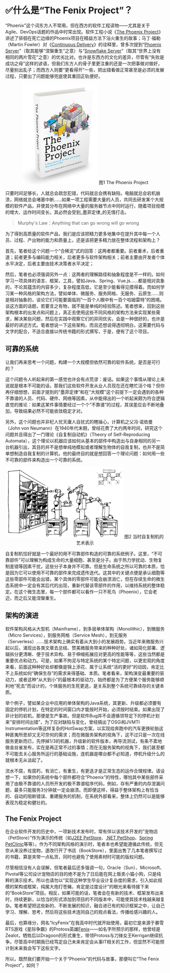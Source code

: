 # :white_check_mark:什么是“The Fenix Project”？

“Phoenix”这个词东方人不常用，但在西方的软件工程读物——尤其是关于Agile、DevOps话题的作品中时常出现。软件工程小说《[The Phoenix Project](https://book.douban.com/subject/20644908/)》讲述了徘徊在死亡边缘的Phoenix项目在精益方法下浴火重生的故事；马丁·福勒（Martin Fowler）对《[Continuous Delivery](https://book.douban.com/subject/4327796/)》的诠释里，曾多次提到“[Phoenix Server](https://martinfowler.com/bliki/PhoenixServer.html)”（取其能够“涅槃重生”之意）与“[Snowflake Server](https://martinfowler.com/bliki/SnowflakeServer.html)”（取其“世界上没有相同的两片雪花”之意）的优劣比对。也许是东西方的文化的差异，尽管有“失败是成功之母”这样的谚语，但我们东方人的骨子里更注重的还是一次把事做对做好，尽量别出乱子；而西方人则要“更看得开”一些，把出错看做正常甚至是必须的发展过程，只要出了问题能够兜底使其重回正轨便好。

<center>
<img src='./images/the-phoenix-project.png' ></img>
图1 The Phoenix Project
</center>

只要时间足够长，人就总会疏忽犯错，代码就总会携有缺陷，电脑就总会宕机崩溃，网络就总会堵塞中断……如果一项工程需要大量的人员，共同去研发某个大规模的软件产品，并使其分布在网络中大量的服务器节点中同时运行，随着项目规模的增大、运作时间变长，其必然会受到_墨菲定律_的无情打击。

> Murphy's Law：Anything that can go wrong will go wrong

为了得到高质量的软件产品，我们是应该把精力更多地集中在提升其中每一个人员、过程、产出物的能力和质量上，还是该把更多精力放在整体流程和架构上？

首先，笔者给这个问题一个“合稀泥”式的回答：这两者都重要。前者重术，后者重道；前者更多与编码能力相关，后者更多与软件架构相关；前者主要由开发者个体水平决定，后者主要由技术决策者水平决定；

然后，笔者也必须强调另外一点：这两者的理解路径和抽象程度是不一样的。如何学习一项具体的语言、框架，工具，譬如Java、Spring、Vue.js……都是相对具象的，不论其蕴含的内容多少，复杂程度高低，它是至少能看得见摸得着。而如何学习某一种风格的架构方法，譬如单体、微服务、服务网格、无服务、云原生……则是相对抽象的，谈论它们可能要面临则“一百个人眼中有一百个哈姆雷特”的困境。谈这方面的话题，若要言之有物，就不能是单纯的经验陈述。笔者想来，回到这些架构根本的出发点和问题上，真正去使用这些不同风格的架构方法来实现某些需求，解决某些问题，然后在实践中观察它们的异同优劣，会是一种很好的，也许是最好的讲述方式。笔者想说一下这些架构，而且还想说得透彻明白，这需要代码与文字的配合，不适合直接以传统书籍的形式撰写，于是，便有了这个项目。

## 可靠的系统

让我们再来思考一个问题，构建一个大规模但依然可靠的软件系统，是否是可行的？

这个问题令人听起来的第一感觉也许会有点荒谬：废话。如果这个事情从理论上来说就是根本不可能的话，那我们这些软件开发从业人员现在还在瞎忙活个啥？但你再仔细想想，前面才提到的“墨菲定律”和在“大规模”这个前提下一定会遇到的各种不靠谱的人员、代码、硬件、网络等因素，从中能得出的一个听起来颇为符合逻辑直觉的推论：如果这某件事情要经过一个个“不靠谱”的过程，其误差应会不断地叠加，导致结果必然不可能收敛稳定才对。

另外，这个问题也并非杞人忧天庸人自扰式的瞎操心，计算机之父冯·诺依曼（John von Neumann）在1940年代末期，曾经花费了大约两年时间，研究这个问题并且得出了一门理论《自复制自动机》（Theory of Self-Reproducing Automata），这个理论以机器应该如何从基本的部件中构造出与自身相同的另一台机器引出，其目的并不是想单纯地模拟或者理解生物体的自我复制，也并不是简单想制造自我复制的计算机，他的最终目的就是想回答一个理论问题：如何用一些不可靠的部件来构造出一个可靠的系统。

<center>
<img src='./images/self-reproducing-automata.png' ></img>
图2 当时自复制机的艺术表示
</center>

自复制机恰好就是一个最好的用不可靠部件构造的可靠的系统例子。这里，“不可靠部件”可以理解为构成生命的大量细胞、甚至是分子。由于热力学扰动、生物复制差错等因素干扰，这些分子本身并不可靠。但是生命系统之所以可靠的本质，恰是因为它可以使用不可靠的部件来完成遗传迭代。这其中的关键点便是承认细胞等这些零部件可能会出错，某个具体的零部件可能会崩溃消亡，但在存续生命的微生态系统中一定会有其后代的出现，重新代替该零部件的作用，以维持系统的整体稳定。在这个微生态里，每一个部件都可以看作一只不死鸟（Phoenix），它会老迈，而之后又能涅槃重生。

## 架构的演进

软件架构风格从大型机（Mainframe），到多层单体架构（Monolithic），到微服务（Micro Services），到服务网格（Service Mesh），到无服务（Serverless）……技术架构上确实有着从大到小的发展趋势。当近年来微服务兴起以后，涌现出各类文章去总结、赞美微服务带来的种种好处，诸如简化部署、逻辑拆分更清晰、便于技术异构、易于伸缩拓展应对更高的性能等等，这些当然都是重要优点和动力。可是，如果不拘泥与特定系统的某个特定问题，以更宏观的角度来看，前面这种种好处却都像是锦上添花、属于让系统“活的更好”的动因，肯定比不上系统如何“确保生存”的需求来得基础、本质。笔者看来，架构演变最重要的驱动力，或者这种“从大到小”的最根本的驱动力，始终都是为了方便某个服务能够顺利地“死去”而设计的，个体服务的生死更迭，是关系到整个系统可靠续存的关键本质。

举个例子，譬如某企业中应用的单体架构的Java系统，其更新、升级都必须要有固定的停机计划，在特定的时间窗口内才能按时开始，必须按时结束。如果出现了非计划的宕机，那便是生产事故。但是软件Bug并不会遵循领导定下的停机计划来“安排时间出错”，为了应对缺陷与变化，曾经搞出了OSGi和JVMTI Instrumentation等这样复杂的HotSwap方案，以实现给奔跑中的汽车更换轮胎这种匪夷所思却又无可奈何的需求；而在微服务架构的视角下，这不过只是一次在线服务更新而已，先停掉1/3的机器，升级新的软件版本，再导流测试，有条不紊地做金丝雀发布，实在是再正常不过的事情；而在无服务架构的视角下，我们甚至都不可能去关心服务所运行的基础设施，连机器是哪台都不必知道，停机升级什么的就根本无从谈起了。

流水不腐，有腐朽，有消亡，有重生，有更迭才是正常生态的运作合理规律。请设想一下，如果你的系统中每个部件都符合“Phoenix”的特性，哪怕其中某些部件采用了由极不靠谱的人员所开发的极不靠谱程序代码，例如，存有严重的内存泄漏问题，最多只能服务3分钟就一定会崩溃。而即便这样，得益于整体架构上有恰当的、自动的阻断错误、重建服务的机制，在系统外部看来，整体上仍然可以是能够表现为稳定和健壮的。

## The Fenix Project

在企业软件开发的历史中，一项新技术发布时，常有伴以该技术开发的”宠物店（PetStore）”作为演示的传统（如[J2EE PetStore](https://www.oracle.com/technetwork/java/petstore1-3-1-02-139690.html)、[.NET PetShop](https://archive.codeplex.com/?p=petshopmvc)、[Spring PetClinic](https://github.com/spring-projects/spring-petclinic)等等）。作为不同架构风格的演示时，笔者本也希望能遵循此传统，但无奈从来没养过宠物，遂改行开了书店（BookStore），里面出售了几本笔者撰写过的书籍，算是夹带一点私货，同时也避免了使用素材时可能的版权问题。

尽管相信没有人会误解，但笔者最后还多强调一句，Oracle（Sun）、Microsoft、Pivotal等公司设计宠物店的目的绝不是为了日后能在网上贩卖小猫小狗，只是纯粹的演示技术。所以也请勿以“实现这种学生毕业设计复杂度的需求，引入如此规模的架构或框架，纯属大炮打苍蝇，肯定是过度设计”的眼光来看待接下来的“BookStore”项目。相反，如果可能的话，笔者会在有新的技术、框架发布出来时，持续更新，以恰当的形式添加到项目的不同版本中，可能使其技术栈越来越复杂。笔者希望把这些新的、不断发展的知识，融合进已有的知识框架之中，让自己学习、理解、思考，然后将这些技术连同自己的观点看法，传播给感兴趣的人。

最后，也算缘分，网名“IcyFenix”在我高中时代就开始使用，最初它是来源于暴雪RTS游戏《星际争霸》的Protoss英雄[Fenix](https://starcraft.fandom.com/wiki/Fenix)——如名字所预示的那样，他曾经是Zealot，牺牲后以Dragoon的形式重生，带领Protoss与刀锋女王Kerrigan继续抗争。尽管高中时期我已经笃定自己未来肯定会从事IT相关的工作，但显然不可能预计到未来我会写下这些文字。

所以，既然我们要开始一个关于“Phoenix”的代码与故事，那便叫它“The Fenix Project”，如何？

